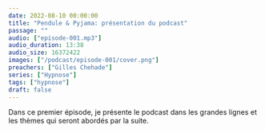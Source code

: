 ```yaml
---
date: 2022-08-10 00:00:00
title: "Pendule & Pyjama: présentation du podcast"
passage: ""
audio: ["episode-001.mp3"]
audio_duration: 13:38
audio_size: 16372422
images: ["/podcast/episode-001/cover.png"]
preachers: ["Gilles Chehade"]
series: ["Hypnose"]
tags: ["hypnose"]
draft: false
---
```

Dans ce premier épisode,
je présente le podcast dans les grandes lignes et les thèmes qui seront abordés par la suite.